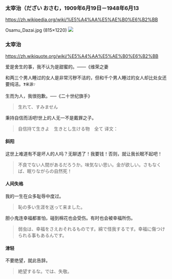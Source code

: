 ### 太宰治（だざい おさむ，1909年6月19日－1948年6月13
https://zh.wikipedia.org/wiki/%E5%A4%AA%E5%AE%B0%E6%B2%BB

Osamu_Dazai.jpg (815×1220)
<img src="https://upload.wikimedia.org/wikipedia/commons/7/77/Osamu_Dazai.jpg">

### 太宰治
https://zh.wikiquote.org/wiki/%E5%A4%AA%E5%AE%B0%E6%B2%BB

爱是舍生的事，我不认为是甜蜜的。——《维荣之妻

和两三个男人睡过的女人是非常污秽不洁的，但和千个男人睡过的女人却比处女还要纯洁。`❓来源❔`

生而为人，我很抱歉。──《二十世纪旗手》
>生れて、すみません

秉持自信而活吧!世上的人无一不是戴罪之子。
>自信持て生きよ　生きとし生ける物　全て
译文：

#### 斜阳
这世上难道有不是坏人的人吗？无聊透了！我要钱！否则，就让我长眠不起吧！
>不良でない人間があるだろうか。味気ない思い。金が欲しい。さもなくば、眠りながらの自然死！

#### 人间失格
我的一生在众多耻辱中度过。
>恥の多い生涯を送って来ました。

胆小鬼连幸福都害怕，碰到棉花也会受伤。有时也会被幸福所伤。
>弱虫は、幸福をさえおそれるものです。綿で怪我するです。幸福に傷つけられる事もあるんです。

#### 津轻
不要绝望，就此告辞。
>絶望するな。では、失敬。
